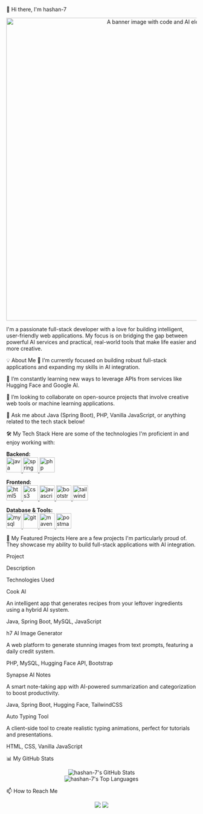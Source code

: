 👋 Hi there, I'm hashan-7
<p align="center">
<img src="https://www.google.com/search?q=https://i.imgur.com/M2LzWfV.png" alt="A banner image with code and AI elements" width="800"/>
</p>

I'm a passionate full-stack developer with a love for building intelligent, user-friendly web applications. My focus is on bridging the gap between powerful AI services and practical, real-world tools that make life easier and more creative.

💡 About Me
🔭 I’m currently focused on building robust full-stack applications and expanding my skills in AI integration.

🌱 I’m constantly learning new ways to leverage APIs from services like Hugging Face and Google AI.

👯 I’m looking to collaborate on open-source projects that involve creative web tools or machine learning applications.

💬 Ask me about Java (Spring Boot), PHP, Vanilla JavaScript, or anything related to the tech stack below!

🛠️ My Tech Stack
Here are some of the technologies I'm proficient in and enjoy working with:

<p align="left">
<strong>Backend:</strong><br>
<a href="https://www.java.com" target="_blank" rel="noreferrer"> <img src="https://www.google.com/search?q=https://raw.githubusercontent.com/devicons/devicon/master/icons/java/java-original.svg" alt="java" width="40" height="40"/> </a>
<a href="https://spring.io/" target="_blank" rel="noreferrer"> <img src="https://www.google.com/search?q=https://www.vectorlogo.zone/logos/springio/springio-icon.svg" alt="spring" width="40" height="40"/> </a>
<a href="https://www.php.net" target="_blank" rel="noreferrer"> <img src="https://www.google.com/search?q=https://raw.githubusercontent.com/devicons/devicon/master/icons/php/php-original.svg" alt="php" width="40" height="40"/> </a>
</p>

<p align="left">
<strong>Frontend:</strong><br>
<a href="https://www.w3.org/html/" target="_blank" rel="noreferrer"> <img src="https://www.google.com/search?q=https://raw.githubusercontent.com/devicons/devicon/master/icons/html5/html5-original-wordmark.svg" alt="html5" width="40" height="40"/> </a>
<a href="https://www.w3schools.com/css/" target="_blank" rel="noreferrer"> <img src="https://www.google.com/search?q=https://raw.githubusercontent.com/devicons/devicon/master/icons/css3/css3-original-wordmark.svg" alt="css3" width="40" height="40"/> </a>
<a href="https://developer.mozilla.org/en-US/docs/Web/JavaScript" target="_blank" rel="noreferrer"> <img src="https://www.google.com/search?q=https://raw.githubusercontent.com/devicons/devicon/master/icons/javascript/javascript-original.svg" alt="javascript" width="40" height="40"/> </a>
<a href="https://getbootstrap.com" target="_blank" rel="noreferrer"> <img src="https://www.google.com/search?q=https://raw.githubusercontent.com/devicons/devicon/master/icons/bootstrap/bootstrap-plain-wordmark.svg" alt="bootstrap" width="40" height="40"/> </a>
<a href="https://tailwindcss.com/" target="_blank" rel="noreferrer"> <img src="https://www.google.com/search?q=https://www.vectorlogo.zone/logos/tailwindcss/tailwindcss-icon.svg" alt="tailwind" width="40" height="40"/> </a>
</p>

<p align="left">
<strong>Database & Tools:</strong><br>
<a href="https://www.mysql.com/" target="_blank" rel="noreferrer"> <img src="https://www.google.com/search?q=https://raw.githubusercontent.com/devicons/devicon/master/icons/mysql/mysql-original-wordmark.svg" alt="mysql" width="40" height="40"/> </a>
<a href="https://git-scm.com/" target="_blank" rel="noreferrer"> <img src="https://www.google.com/search?q=https://www.vectorlogo.zone/logos/git-scm/git-scm-icon.svg" alt="git" width="40" height="40"/> </a>
<a href="https://maven.apache.org/" target="_blank" rel="noreferrer"> <img src="https://www.google.com/search?q=https://raw.githubusercontent.com/devicons/devicon/master/icons/maven/maven-original.svg" alt="maven" width="40" height="40"/> </a>
<a href="https://www.postman.com" target="_blank" rel="noreferrer"> <img src="https://www.google.com/search?q=https://www.vectorlogo.zone/logos/getpostman/getpostman-icon.svg" alt="postman" width="40" height="40"/> </a>
</p>

🚀 My Featured Projects
Here are a few projects I'm particularly proud of. They showcase my ability to build full-stack applications with AI integration.

Project

Description

Technologies Used

Cook AI

An intelligent app that generates recipes from your leftover ingredients using a hybrid AI system.

Java, Spring Boot, MySQL, JavaScript

h7 AI Image Generator

A web platform to generate stunning images from text prompts, featuring a daily credit system.

PHP, MySQL, Hugging Face API, Bootstrap

Synapse AI Notes

A smart note-taking app with AI-powered summarization and categorization to boost productivity.

Java, Spring Boot, Hugging Face, TailwindCSS

Auto Typing Tool

A client-side tool to create realistic typing animations, perfect for tutorials and presentations.

HTML, CSS, Vanilla JavaScript

📊 My GitHub Stats
<p align="center">
<img src="https://www.google.com/search?q=https://github-readme-stats.vercel.app/api%3Fusername%3Dhashan-7%26show_icons%3Dtrue%26theme%3Ddracula%26include_all_commits%3Dtrue%26count_private%3Dtrue" alt="hashan-7's GitHub Stats" />
<br/>
<img src="https://www.google.com/search?q=https://github-readme-stats.vercel.app/api/top-langs/%3Fusername%3Dhashan-7%26layout%3Dcompact%26langs_count%3D8%26theme%3Ddracula" alt="hashan-7's Top Languages" />
</p>

📫 How to Reach Me
<p align="center">
<a href="mailto:chamirahashan0707@gmail.com"><img src="https://img.shields.io/badge/Gmail-D14836?style=for-the-badge&logo=gmail&logoColor=white" /></a>
<a href="https://www.google.com/search?q=https://www.linkedin.com/in/YOUR_LINKEDIN_USERNAME/"><img src="https://www.google.com/search?q=https://img.shields.io/badge/LinkedIn-0077B5%3Fstyle%3Dfor-the-badge%26logo%3Dlinkedin%26logoColor%3Dwhite" /></a>
</p>
